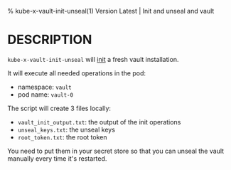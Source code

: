 % kube-x-vault-init-unseal(1) Version Latest | Init and unseal and vault
# DESCRIPTION


`kube-x-vault-init-unseal`  will [init](https://developer.hashicorp.com/vault/docs/commands/operator/init)
a fresh vault installation.

It will execute all needed operations in the pod:
* namespace: `vault`
* pod name: `vault-0`


The script will create 3 files locally:
* `vault_init_output.txt`: the output of the init operations
* `unseal_keys.txt`: the unseal keys
* `root_token.txt`: the root token

You need to put them in your secret store so that you can unseal the vault
manually every time it's restarted.
